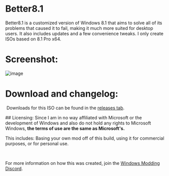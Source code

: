 # Better8.1

Better8.1 is a customized version of Windows 8.1 that aims to solve all of its problems that caused it to fail, making it much more suited for desktop users. It also includes updates and a few convenience tweaks. I only create ISOs based on 8.1 Pro x64.

# Screenshot:

![image](https://user-images.githubusercontent.com/20033421/221379700-ade86fb1-d430-4ccf-ae33-c33da7dd7541.png)

# Download and changelog:
⁯
Downloads for this ISO can be found in the [releases tab](https://www.github.com/IveMalfunctioned/Better8.1/releases).

⁯## Licensing:
Since I am in no way affiliated with Microsoft or the development of Windows and also do not hold any rights to Microsoft Windows, **the terms of use are the same as Microsoft's.**

This includes: Basing your own mod off of this build, using it for commercial purposes, or for personal use.

⁯

For more information on how this was created, join the [Windows Modding Discord](https://discord.gg/hzScjC9re6).
